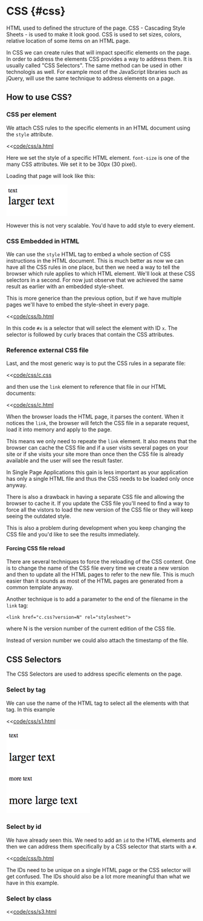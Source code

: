 # CSS {#css}

HTML used to defined the structure of the page. 
CSS - Cascading Style Sheets - is used to make it look good. CSS is used to set sizes, colors, relative location of some items on an HTML page.

In CSS we can create rules that will impact specific elements on the page. In order to address the elements CSS provides a way to address them.
It is usually called "CSS Selectors". The same method can be used in other technologis as well. For example most of the JavaScript libraries
such as jQuery, will use the same technique to address elements on a page.

## How to use CSS?

### CSS per element

We attach CSS rules to the specific elements in an HTML document using the `style` attribute.

<<[code/css/a.html](code/css/a.html)

Here we set the style of a specific HTML element. `font-size` is one of the many CSS attributes. We set it to be 30px (30 pixel).

Loading that page will look like this:

![Enlarged fonts](images/css_a.png)

However this is not very scalable. You'd have to add style to every element.

### CSS Embedded in HTML

We can use the `style` HTML tag to embed a whole section of CSS instructions in the HTML document.
This is much better as now we can have all the CSS rules in one place, but then we need a way to tell the browser which rule applies to which HTML element.
We'll look at these CSS selectors in a second. For now just observe that we achieved the same result as earlier with an embedded style-sheet.

This is more generice than the previous option, but if we have multiple pages we'll have to embed the style-sheet in every page.

<<[code/css/b.html](code/css/b.html)

In this code `#x` is a selector that will select the element with ID `x`. The selector is followed by curly braces
that contain the CSS attributes.


### Reference external CSS file

Last, and the most generic way is to put the CSS rules in a separate file:

<<[code/css/c.css](code/css/c.css)


and then use the `link` element to reference that file in our HTML documents:

<<[code/css/c.html](code/css/c.html)

When the browser loads the HTML page, it parses the content. When it notices the `link`, the browser will fetch the CSS file
in a separate request, load it into memory and apply to the page.

This means we only need to repeate the `link` element. It also means that the browser can cache the CSS file and if a user
visits several pages on your site or if she visits your site more than once then the CSS file is already available and the
user will see the result faster.

In Single Page Applications this gain is less important as your application has only a single HTML file and thus the CSS
needs to be loaded only once anyway.

There is also a drawback in having a separate CSS file and allowing the browser to cache it. If you update the CSS file you'll
need to find a way to force all the vistors to load the new version of the CSS file or they will keep seeing the outdated style.

This is also a problem during development when you keep changing the CSS file and you'd like to see the results immediately.

#### Forcing CSS file reload

There are several techniques to force the reloading of the CSS content. One is to change the name of the CSS file every time
we create a new version and then to update all the HTML pages to refer to the new file. This is much easier than it sounds
as most of the HTML pages are generated from a common template anyway.

Another technique is to add a parameter to the end of the filename in the `link` tag:

```
<link href="c.css?version=N" rel="stylesheet">
```

where N is the version number of the current edition of the CSS file.

Instead of version number we could also attach the timestamp of the file.

## CSS Selectors

The CSS Selectors are used to address specific elements on the page.

### Select by tag

We can use the name of the HTML tag to select all the elements with that tag. In this example 

<<[code/css/s1.html](code/css/s1.html)

![Select by tag](images/css_s1.png)

### Select by id

We have already seen this. We need to add an `id` to the HTML elements and then we can address them specifically
by a CSS selector that starts with a `#`.

<<[code/css/b.html](code/css/b.html)

The IDs need to be unique on a single HTML page or the CSS selector will get confused.
The IDs should also be a lot more meaningful than what we have in this example.

### Select by class

<<[code/css/s3.html](code/css/s3.html)


